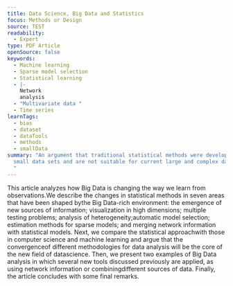 ```yaml
---
title: Data Science, Big Data and Statistics
focus: Methods or Design
source: TEST
readability:
  - Expert
type: PDF Article
openSource: false
keywords:
  - Machine learning
  - Sparse model selection
  - Statistical learning
  - |-
    Network
    analysis
  - "Multivariate data "
  - Time series
learnTags:
  - bias
  - dataset
  - dataTools
  - methods
  - smallData
summary: "An argument that traditional statistical methods were developed for
  small data sets and are not suitable for current large and complex data sets.
  "
---
```

This article analyzes how Big Data is changing the way we learn from observations.We describe the changes in statistical methods in seven areas that have been shaped bythe Big Data-rich environment: the emergence of new sources of information; visualization in high dimensions; multiple testing problems; analysis of heterogeneity;automatic model selection; estimation methods for sparse models; and merging network information with statistical models. Next, we compare the statistical approachwith those in computer science and machine learning and argue that the convergenceof different methodologies for data analysis will be the core of the new field of datascience. Then, we present two examples of Big Data analysis in which several new tools discussed previously are applied, as using network information or combiningdifferent sources of data. Finally, the article concludes with some final remarks.
